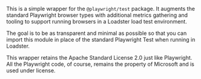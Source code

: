 This is a simple wrapper for the `@playwright/test` package. It augments the standard Playwright browser types
with additional metrics gathering and tooling to support running browsers in a Loadster load test environment.

The goal is to be as transparent and minimal as possible so that you can import this module in place of the standard
Playwright Test when running in Loadster.

This wrapper retains the Apache Standard License 2.0 just like Playwright. All the Playwright code, of course,
remains the property of Microsoft and is used under license.
